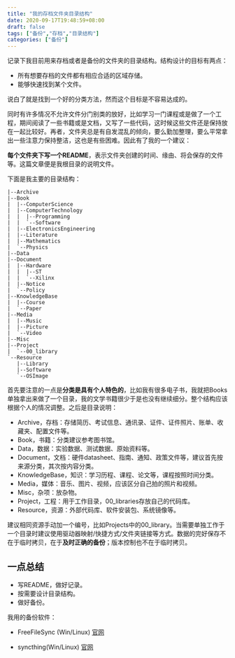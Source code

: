 ```yaml
---
title: "我的存档文件夹目录结构"
date: 2020-09-17T19:48:59+08:00
draft: false
tags: ["备份","存档","目录结构"]
categories: ["备份"]
---
```


记录下我目前用来存档或者是备份的文件夹的目录结构。结构设计的目标有两点：

- 所有想要存档的文件都有相应合适的区域存储。
- 能够快速找到某个文件。

<!--more-->

说白了就是找到一个好的分类方法，然而这个目标是不容易达成的。

同时有许多情况不允许文件分门别类的放好，比如学习一门课程或是做了一个工程，期间阅读了一些书籍或是文档，又写了一些代码，这时候这些文件还是保持放在一起比较好。再者，文件夹总是有自发混乱的倾向，要么勤加整理，要么平常拿出一些注意力保持整洁，这也是有些困难。因此有了我的一个建议：

**每个文件夹下写一个README**，表示文件夹创建的时间、缘由、将会保存的文件等。这篇文章便是我根目录的说明文件。

下面是我主要的目录结构：

```plain
|--Archive
|--Book
|  |--ComputerScience
|  |--ComputerTechnology
|  |  |--Programming
|  |  `--Software
|  |--ElectronicsEngineering
|  |--Literature
|  |--Mathematics
|  `--Physics
|--Data
|--Document
|  |--Hardware
|  |  |--ST
|  |  `--Xilinx
|  |--Notice
|  `--Policy
|--KnowledgeBase
|  |--Course
|  `--Paper
|--Media
|  |--Music
|  |--Picture
|  `--Video
|--Misc
|--Project
|  `--00_library
`--Resource
   |--Library
   |--Software
   `--OSImage
```

首先要注意的一点是**分类是具有个人特色的**，比如我有很多电子书，我就把Books单独拿出来做了一个目录，我的文学书籍很少于是也没有继续细分。整个结构应该根据个人的情况调整。之后是目录说明：

- Archive，存档：存储简历、考试信息、通讯录、证件、证件照片、账单、收藏夹、配置文件等。
- Book，书籍：分类建议参考图书馆。
- Data，数据：实验数据、测试数据、原始资料等。
- Document，文档：硬件datasheet、指南、通知、政策文件等，建议首先按来源分类，其次按内容分类。
- KnowledgeBase，知识：学习历程、课程、论文等，课程按照时间分类。
- Media，媒体：音乐、图片、视频，应该区分自己拍的照片和视频。
- Misc，杂项：放杂物。
- Project，工程：用于工作目录，00_libraries存放自己的代码库。
- Resource，资源：外部代码库、软件安装包、系统镜像等。

建议相同资源手动加一个编号，比如Projects中的00_library。当需要单独工作于一个目录时建议使用驱动器映射/快捷方式/文件夹链接等方式。数据的完好保存不在于临时拷贝，在于**及时正确的备份**；版本控制也不在于临时拷贝。

## 一点总结

- 写README，做好记录。
- 按需要设计目录结构。
- 做好备份。

我用的备份软件：

- FreeFileSync (Win/Linux) [官网](https://freefilesync.org)

- syncthing(Win/Linux) [官网](https://syncthing.net/)

